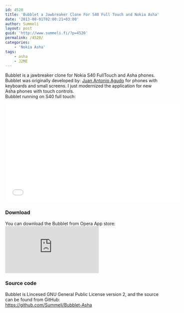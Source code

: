 ```yaml
---
id: 4520
title: 'Bubblet a Jawbreaker Clone For S40 Full Touch and Nokia Asha'
date: '2013-08-01T02:00:21+03:00'
author: Summeli
layout: post
guid: 'http://www.summeli.fi/?p=4520'
permalink: /4520/
categories:
    - 'Nokia Asha'
tags:
    - asha
    - J2ME
---
```


Bubblet is a jawbreaker clone for Nokia S40 FullTouch and Asha phones. Bubblet was originally developed by: [Juan Antonio Agudo](http://keyboardsamurais.de/) for phones with keyboards and small screens. I just modernized the application for new Asha phones with touch controls.  
Bubblet running on S40 full touch:  
<iframe allowfullscreen="" frameborder="0" height="315" loading="lazy" src="//www.youtube.com/embed/3tq4V7557sc" width="560"></iframe>

### Download

You can download the Bubblet from Opera App store:  
[![Opera Mobile Store](https://apps.opera.com/badge.php?a=s&v=dark_v2&did=83207&pid=607403 "Opera Mobile Store")](http://apps.opera.com/badge.php?a=c&v=dark_v2&did=83207&pid=607403)

### Source code

Bubblet is Lincesed GNU General Public License version 2, and the source can be found from GitHub:  
<https://github.com/Summeli/Bubblet-Asha>